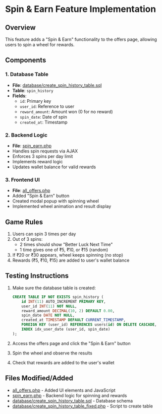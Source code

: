 # Spin & Earn Feature Implementation

## Overview
This feature adds a "Spin & Earn" functionality to the offers page, allowing users to spin a wheel for rewards.

## Components

### 1. Database Table
- **File**: [database/create_spin_history_table.sql](file:///C:/xampp/htdocs/kmt/database/create_spin_history_table.sql)
- **Table**: `spin_history`
- **Fields**:
  - `id`: Primary key
  - `user_id`: Reference to user
  - `reward_amount`: Amount won (0 for no reward)
  - `spin_date`: Date of spin
  - `created_at`: Timestamp

### 2. Backend Logic
- **File**: [spin_earn.php](file:///C:/xampp/htdocs/kmt/spin_earn.php)
- Handles spin requests via AJAX
- Enforces 3 spins per day limit
- Implements reward logic
- Updates wallet balance for valid rewards

### 3. Frontend UI
- **File**: [all_offers.php](file:///C:/xampp/htdocs/kmt/all_offers.php)
- Added "Spin & Earn" button
- Created modal popup with spinning wheel
- Implemented wheel animation and result display

## Game Rules

1. Users can spin 3 times per day
2. Out of 3 spins:
   - 2 times should show "Better Luck Next Time"
   - 1 time gives one of ₹5, ₹10, or ₹15 (random)
3. If ₹20 or ₹30 appears, wheel keeps spinning (no stop)
4. Rewards (₹5, ₹10, ₹15) are added to user's wallet balance

## Testing Instructions

1. Make sure the database table is created:
   ```sql
   CREATE TABLE IF NOT EXISTS spin_history (
       id INT(11) AUTO_INCREMENT PRIMARY KEY,
       user_id INT(11) NOT NULL,
       reward_amount DECIMAL(10, 2) DEFAULT 0.00,
       spin_date DATE NOT NULL,
       created_at TIMESTAMP DEFAULT CURRENT_TIMESTAMP,
       FOREIGN KEY (user_id) REFERENCES users(id) ON DELETE CASCADE,
       INDEX idx_user_date (user_id, spin_date)
   );
   ```

2. Access the offers page and click the "Spin & Earn" button
3. Spin the wheel and observe the results
4. Check that rewards are added to the user's wallet

## Files Modified/Added

- [all_offers.php](file:///C:/xampp/htdocs/kmt/all_offers.php) - Added UI elements and JavaScript
- [spin_earn.php](file:///C:/xampp/htdocs/kmt/spin_earn.php) - Backend logic for spinning and rewards
- [database/create_spin_history_table.sql](file:///C:/xampp/htdocs/kmt/database/create_spin_history_table.sql) - Database schema
- [database/create_spin_history_table_fixed.php](file:///C:/xampp/htdocs/kmt/database/create_spin_history_table_fixed.php) - Script to create table